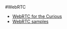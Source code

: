 #WebRTC

* [WebRTC for the Curious](https://webrtcforthecurious.com/)
* [WebRTC samples](https://webrtc.github.io/samples/)
